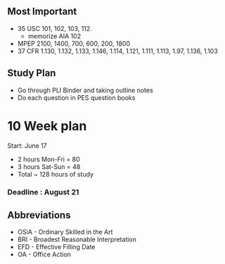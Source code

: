 ## Most Important
* 35 USC 101, 102, 103, 112. 
	* memorize AIA 102
* MPEP 2100, 1400, 700, 600, 200, 1800
* 37 CFR 1.130, 1.132, 1.133, 1.146, 1.114, 1.121, 1.111, 1.113, 1.97, 1.136, 1.103

## Study Plan
* Go through PLI Binder and taking outline notes
* Do each question in PES question books


# 10 Week plan
Start: June 17
* 2 hours Mon-Fri = 80 
* 3 hours Sat-Sun = 48
* Total ~ 128 hours of study
### Deadline : August 21



## Abbreviations
* OSiA - Ordinary Skilled in the Art
* BRI - Broadest Reasonable Interpretation
* EFD - Effective Filling Date
* OA - Office Action